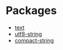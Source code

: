
# Packages

- [text](https://hackage.haskell.org/package/text)
- [utf8-string](http://hackage.haskell.org/package/utf8-string)
- [compact-string](http://hackage.haskell.org/package/compact-string)
